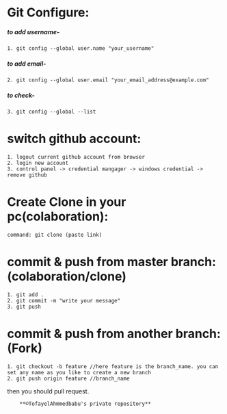 # Git Configure:

##### to add username-
    1. git config --global user.name "your_username"

##### to add email-
    2. git config --global user.email "your_email_address@example.com"

##### to check-
    3. git config --global --list

# switch github account:

    1. logout current github account from browser
    2. login new account
    3. control panel -> credential mangager -> windows credential -> remove github


# Create Clone in your pc(colaboration):
    command: git clone (paste link)

# commit & push from master branch: (colaboration/clone)
    1. git add .
    2. git commit -m "write your message"
    3. git push

# commit & push from another branch: (Fork)
    1. git checkout -b feature //here feature is the branch_name. you can set any name as you like to create a new branch
    2. git push origin feature //branch_name

then you should pull request.





        **©TofayelAhmmedbabu's private repository**
